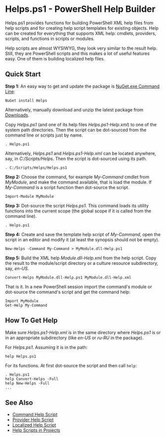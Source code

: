 
# Helps.ps1 - PowerShell Help Builder

Helps.ps1 provides functions for building PowerShell XML help files from help
scripts and for creating help script templates for existing objects. Help can
be created for everything that supports XML help: cmdlets, providers, scripts,
and functions in scripts or modules.

Help scripts are almost WYSIWYG, they look very similar to the result help.
Still, they are PowerShell scripts and this makes a lot of useful features
easy. One of them is building localized help files.

## Quick Start

**Step 1:**
An easy way to get and update the package is
[NuGet.exe Command Line](http://nuget.codeplex.com/releases):

    NuGet install Helps

Alternatively, manually download and unzip the latest package from
[Downloads](https://github.com/nightroman/Helps/downloads).

Copy *Helps.ps1* (and one of its help files *Helps.ps1-Help.xml*) to one of the
system path directories. Then the script can be dot-sourced from the command
line or scripts just by name.

    . Helps.ps1

Alternatively, *Helps.ps1* and *Helps.ps1-Help.xml* can be located anywhere,
say, in *C:/Scripts/Helps*. Then the script is dot-sourced using its path.

    . C:/Scripts/Helps/Helps.ps1

**Step 2:** Choose the command, for example *My-Command* cmdlet from
*MyModule*, and make the command available, that is load the module. If
*My-Command* is a script function then dot-source the script.

    Import-Module MyModule

**Step 3:** Dot-source the script *Helps.ps1*. This command loads its utility
functions into the current scope (the global scope if it is called from the
command line).

    . Helps.ps1

**Step 4:** Create and save the template help script of *My-Command*, open the
script in an editor and modify it (at least the synopsis should not be empty).

    New-Helps -Command My-Command > MyModule.dll-Help.ps1

**Step 5:** Build the XML help *Module.dll-Help.xml* from the help script. Copy
the result to the module/script directory or a culture resource subdirectory,
say, *en-US*.

    Convert-Helps MyModule.dll-Help.ps1 MyModule.dll-Help.xml

That is it. In a new PowerShell session import the command's module or
dot-source the command's script and get the command help:

    Import MyModule
    Get-Help My-Command

## How To Get Help

Make sure *Helps.ps1-Help.xml* is in the same directory where *Helps.ps1* is or
in an appropriate subdirectory (like *en-US* or *ru-RU* in the package).

For *Helps.ps1*. Assuming it is in the path:

    help Helps.ps1

For its functions. At first dot-source the script and then call `help`:

    . Helps.ps1
    help Convert-Helps -Full
    help New-Helps -Full
    ...

## See Also

* [Command Help Script](https://github.com/nightroman/Helps/wiki/Command-Help-Script)
* [Provider Help Script](https://github.com/nightroman/Helps/wiki/Provider-Help-Script)
* [Localized Help Script](https://github.com/nightroman/Helps/wiki/Localized-Help-Script)
* [Help Scripts in Projects](https://github.com/nightroman/Helps/wiki/Help-Scripts-in-Projects)
